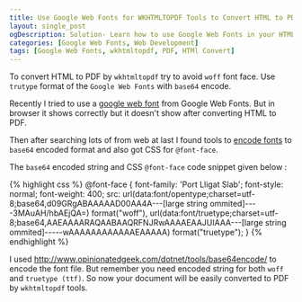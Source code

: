 ```yaml
---
title: Use Google Web Fonts for WKHTMLTOPDF Tools to Convert HTML to PDF
layout: single_post
ogDescription: Solution- Learn how to use Google Web Fonts in your HTML for wkhtmltopdf tools to convert your HTML to PDF from command line tools.
categories: [Google Web Fonts, Web Development]
tags: [Google Web Fonts, wkhtmltopdf, PDF, HTMl Convert]
---
```


To convert HTML to PDF by `wkhtmltopdf` try to avoid `woff` font face. Use `trutype` format of the `Google Web Fonts` with `base64` encode.

Recently I tried to use a [google web font](http://www.google.com/fonts/#QuickUsePlace:quickUse/Family:Port+Lligat+Slab) from Google Web Fonts. But in browser it shows correctly but it doesn't show after converting HTML to PDF.

Then after searching lots of from web at last I found tools to [encode fonts](http://www.opinionatedgeek.com/dotnet/tools/base64encode/) to `base64` encoded format and also got CSS for `@font-face`.

The `base64` encoded string and CSS `@font-face` code snippet given below &#58;
<br />

{% highlight css %}
@font-face {
    font-family: 'Port Lligat Slab';
    font-style: normal;
    font-weight: 400;
    src: url(data:font/opentype;charset=utf-8;base64,d09GRgABAAAAAD00AA4A---[large string ommited]----3MAuAH/hbAEjQA=) format("woff"),
    url(data:font/truetype;charset=utf-8;base64,AAEAAAARAQAABAAQRFNJRwAAAAEAAJUIAAA---[large string ommited]-----wAAAAAAAAAAAAEAAAAA) format("truetype");
}
{% endhighlight %}
<br />

I used http://www.opinionatedgeek.com/dotnet/tools/base64encode/ to encode the font file. But remember you need encoded string for both `woff` and `truetype (ttf)`.
So now your document will be easily converted to PDF by `wkhtmltopdf` tools.